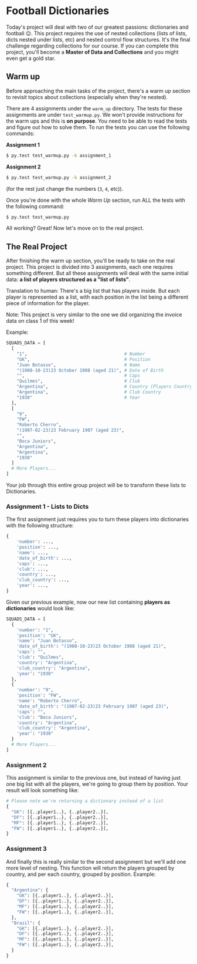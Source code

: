 # Football Dictionaries

Today's project will deal with two of our greatest passions: dictionaries and football 😉. This project requires the use of nested collections (lists of lists, dicts nested under lists, etc) and nested control flow structures. It's the final challenge regarding collections for our course. If you can complete this project, you'll become a **Master of Data and Collections** and you might even get a gold star.

## Warm up

Before approaching the main tasks of the project, there's a warm up section to revisit topics about collections (especially when they're nested).

There are 4 assignments under the `warm_up` directory. The tests for these assignments are under `test_warmup.py`. We won't provide instructions for the warm ups and this is **on purpose**. You need to be able to read the tests and figure out how to solve them. To run the tests you can use the following commands:

**Assignment 1**
``` bash
$ py.test test_warmup.py -k assignment_1
```

**Assignment 2**
``` bash
$ py.test test_warmup.py -k assignment_2
```

(for the rest just change the numbers (`3`, `4`, etc)).

Once you're done with the whole _Warm Up_ section, run ALL the tests with the following command:

``` bash
$ py.test test_warmup.py
```

All working? Great! Now let's move on to the real project.

## The Real Project

After finishing the warm up section, you'll be ready to take on the real project. This project is divided into 3 assignments, each one requires something different. But all these assignments will deal with the same initial data: **a list of players structured as a "list of lists"**.

Translation to human: There's a big list that has players inside. But each player is represented as a list, with each position in the list being a different piece of information for the player.

Note: This project is very similar to the one we did organizing the invoice data on class 1 of this week!

Example:

```python
SQUADS_DATA = [
  [
    "1",                                     # Number
    "GK",                                    # Position
    "Juan Botasso",                          # Name
    "(1908-10-23)23 October 1908 (aged 21)", # Date of Birth
    "",                                      # Caps
    "Quilmes",                               # Club
    "Argentina",                             # Country (Players Country)
    "Argentina",                             # Club Country
    "1930"                                   # Year
  ],
  [
    "9",
    "FW",
    "Roberto Cherro",
    "(1907-02-23)23 February 1907 (aged 23)",
    "",
    "Boca Juniors",
    "Argentina",
    "Argentina",
    "1930"
  ]
  # More Players...
]
```

Your job through this entire group project will be to transform these lists to Dictionaries.

### Assignment 1 - Lists to Dicts

The first assignment just requires you to turn these players into dictionaries with the following structure:

```python
{
    'number': ...,
    'position': ...,
    'name': ...,
    'date_of_birth': ...,
    'caps': ...,
    'club': ...,
    'country': ...,
    'club_country': ...,
    'year': ...,
}
```

Given our previous example, now our new list containing **players as dictionaries** would look like:

```python
SQUADS_DATA = [
  {
    'number': "1",
    'position': "GK",
    'name': "Juan Botasso",
    'date_of_birth': "(1908-10-23)23 October 1908 (aged 21)",
    'caps': "",
    'club': "Quilmes",
    'country': "Argentina",
    'club_country': "Argentina",
    'year': "1930"
  },
  {
    'number': "9",
    'position': "FW",
    'name': "Roberto Cherro",
    'date_of_birth': "(1907-02-23)23 February 1907 (aged 23)",
    'caps': "",
    'club': "Boca Juniors",
    'country': "Argentina",
    'club_country': "Argentina",
    'year': "1930"
  }
  # More Players...
]
```

### Assignment 2

This assignment is similar to the previous one, but instead of having just one big list with all the players, we're going to group them by position. Your result will look something like:

```python
# Please note we're returning a dictionary instead of a list
{
  "GK": [{..player1..}, {..player2..}],
  "DF": [{..player1..}, {..player2..}],
  "MF": [{..player1..}, {..player2..}],
  "FW": [{..player1..}, {..player2..}],
}
```

### Assignment 3

And finally this is really similar to the second assignment but we'll add one more level of nesting. This function will return the players grouped by country, and per each country, grouped by position. Example:

```python
{
  "Argentina": {
    "GK": [{..player1..}, {..player2..}],
    "DF": [{..player1..}, {..player2..}],
    "MF": [{..player1..}, {..player2..}],
    "FW": [{..player1..}, {..player2..}],
  },
  "Brazil": {
    "GK": [{..player1..}, {..player2..}],
    "DF": [{..player1..}, {..player2..}],
    "MF": [{..player1..}, {..player2..}],
    "FW": [{..player1..}, {..player2..}],
  }
}
```
